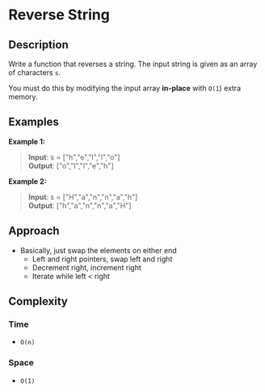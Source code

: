 # Reverse String
## Description
Write a function that reverses a string. The input string is given as an array of characters `s`.

You must do this by modifying the input array **in-place** with `O(1`) extra memory.

## Examples
**Example 1:**
> **Input**: s = ["h","e","l","l","o"]  
**Output**: ["o","l","l","e","h"] 

**Example 2:**
> **Input**: s = ["H","a","n","n","a","h"]   
**Output**: ["h","a","n","n","a","H"]

## Approach
- Basically, just swap the elements on either end
  + Left and right pointers, swap left and right
  + Decrement right, increment right
  + Iterate while left < right

## Complexity
### Time
- `O(n)`

### Space
- `O(1)`